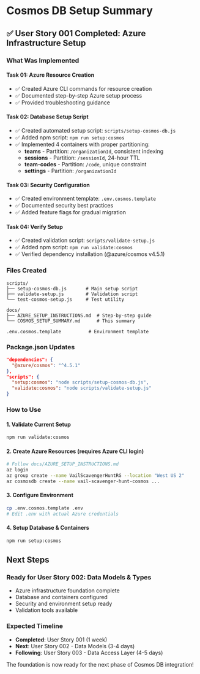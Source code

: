 # Cosmos DB Setup Summary

## ✅ User Story 001 Completed: Azure Infrastructure Setup

### What Was Implemented

#### Task 01: Azure Resource Creation
- ✅ Created Azure CLI commands for resource creation
- ✅ Documented step-by-step Azure setup process
- ✅ Provided troubleshooting guidance

#### Task 02: Database Setup Script
- ✅ Created automated setup script: `scripts/setup-cosmos-db.js`
- ✅ Added npm script: `npm run setup:cosmos`
- ✅ Implemented 4 containers with proper partitioning:
  - **teams** - Partition: `/organizationId`, consistent indexing
  - **sessions** - Partition: `/sessionId`, 24-hour TTL
  - **team-codes** - Partition: `/code`, unique constraint
  - **settings** - Partition: `/organizationId`

#### Task 03: Security Configuration
- ✅ Created environment template: `.env.cosmos.template`
- ✅ Documented security best practices
- ✅ Added feature flags for gradual migration

#### Task 04: Verify Setup
- ✅ Created validation script: `scripts/validate-setup.js`
- ✅ Added npm script: `npm run validate:cosmos`
- ✅ Verified dependency installation (@azure/cosmos v4.5.1)

### Files Created
```
scripts/
├── setup-cosmos-db.js       # Main setup script
├── validate-setup.js        # Validation script
└── test-cosmos-setup.js     # Test utility

docs/
├── AZURE_SETUP_INSTRUCTIONS.md  # Step-by-step guide
└── COSMOS_SETUP_SUMMARY.md      # This summary

.env.cosmos.template          # Environment template
```

### Package.json Updates
```json
"dependencies": {
  "@azure/cosmos": "^4.5.1"
},
"scripts": {
  "setup:cosmos": "node scripts/setup-cosmos-db.js",
  "validate:cosmos": "node scripts/validate-setup.js"
}
```

### How to Use

#### 1. Validate Current Setup
```bash
npm run validate:cosmos
```

#### 2. Create Azure Resources (requires Azure CLI login)
```bash
# Follow docs/AZURE_SETUP_INSTRUCTIONS.md
az login
az group create --name VailScavengerHuntRG --location "West US 2"
az cosmosdb create --name vail-scavenger-hunt-cosmos ...
```

#### 3. Configure Environment
```bash
cp .env.cosmos.template .env
# Edit .env with actual Azure credentials
```

#### 4. Setup Database & Containers
```bash
npm run setup:cosmos
```

## Next Steps

### Ready for User Story 002: Data Models & Types
- Azure infrastructure foundation complete
- Database and containers configured
- Security and environment setup ready
- Validation tools available

### Expected Timeline
- **Completed**: User Story 001 (1 week)
- **Next**: User Story 002 - Data Models (3-4 days)
- **Following**: User Story 003 - Data Access Layer (4-5 days)

The foundation is now ready for the next phase of Cosmos DB integration!
